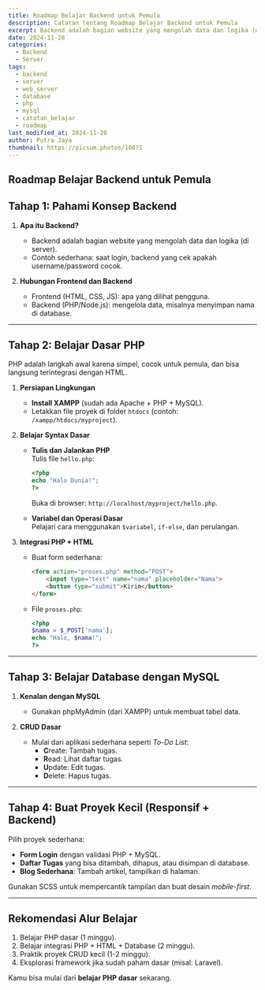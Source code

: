 ```yaml
---
title: Roadmap Belajar Backend untuk Pemula
description: Catatan tentang Roadmap Belajar Backend untuk Pemula
excerpt: Backend adalah bagian website yang mengolah data dan logika (di server).
date: 2024-11-28
categories:
  - Backend
  - Server
tags:
  - backend
  - server
  - web_server
  - database
  - php
  - mysql
  - catatan_belajar
  - roadmap
last_modified_at: 2024-11-28
author: Putra Jaya
thumbnail: https://picsum.photos/100?1
---
```

## Roadmap Belajar Backend untuk Pemula

## Tahap 1: Pahami Konsep Backend

1. **Apa itu Backend?**  
   - Backend adalah bagian website yang mengolah data dan logika (di server).  
   - Contoh sederhana: saat login, backend yang cek apakah username/password cocok.  

2. **Hubungan Frontend dan Backend**  
   - Frontend (HTML, CSS, JS): apa yang dilihat pengguna.  
   - Backend (PHP/Node.js): mengelola data, misalnya menyimpan nama di database.  

---

## Tahap 2: Belajar Dasar PHP

PHP adalah langkah awal karena simpel, cocok untuk pemula, dan bisa langsung terintegrasi dengan HTML.  

1. **Persiapan Lingkungan**  
   - **Install XAMPP** (sudah ada Apache + PHP + MySQL).  
   - Letakkan file proyek di folder `htdocs` (contoh: `/xampp/htdocs/myproject`).  

2. **Belajar Syntax Dasar**  
   - **Tulis dan Jalankan PHP**  
     Tulis file `hello.php`:
     ```php
     <?php
     echo "Halo Dunia!";
     ?>
     ```
     Buka di browser: `http://localhost/myproject/hello.php`.  

   - **Variabel dan Operasi Dasar**  
     Pelajari cara menggunakan `$variabel`, `if-else`, dan perulangan.  

3. **Integrasi PHP + HTML**  
   - Buat form sederhana:
     ```html
     <form action="proses.php" method="POST">
         <input type="text" name="nama" placeholder="Nama">
         <button type="submit">Kirim</button>
     </form>
     ```
   - File `proses.php`:
     ```php
     <?php
     $nama = $_POST['nama'];
     echo "Halo, $nama!";
     ?>
     ```

---

## Tahap 3: Belajar Database dengan MySQL

1. **Kenalan dengan MySQL**  
   - Gunakan phpMyAdmin (dari XAMPP) untuk membuat tabel data.  

2. **CRUD Dasar**  
   - Mulai dari aplikasi sederhana seperti *To-Do List*:  
     - **C**reate: Tambah tugas.  
     - **R**ead: Lihat daftar tugas.  
     - **U**pdate: Edit tugas.  
     - **D**elete: Hapus tugas.  

---

## Tahap 4: Buat Proyek Kecil (Responsif + Backend)

Pilih proyek sederhana:  
- **Form Login** dengan validasi PHP + MySQL.  
- **Daftar Tugas** yang bisa ditambah, dihapus, atau disimpan di database.  
- **Blog Sederhana**: Tambah artikel, tampilkan di halaman.  

Gunakan SCSS untuk mempercantik tampilan dan buat desain *mobile-first*.  

---

## Rekomendasi Alur Belajar

1. Belajar PHP dasar (1 minggu).  
2. Belajar integrasi PHP + HTML + Database (2 minggu).  
3. Praktik proyek CRUD kecil (1-2 minggu).  
4. Eksplorasi framework jika sudah paham dasar (misal: Laravel).  

Kamu bisa mulai dari **belajar PHP dasar** sekarang.
